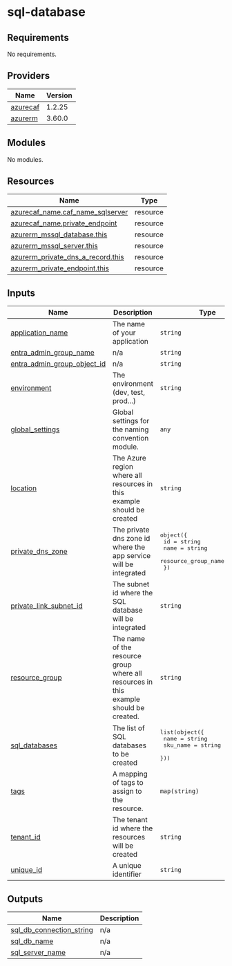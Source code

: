 # sql-database

<!-- BEGINNING OF PRE-COMMIT-TERRAFORM DOCS HOOK -->
## Requirements

No requirements.

## Providers

| Name | Version |
|------|---------|
| <a name="provider_azurecaf"></a> [azurecaf](#provider\_azurecaf) | 1.2.25 |
| <a name="provider_azurerm"></a> [azurerm](#provider\_azurerm) | 3.60.0 |

## Modules

No modules.

## Resources

| Name | Type |
|------|------|
| [azurecaf_name.caf_name_sqlserver](https://registry.terraform.io/providers/aztfmod/azurecaf/latest/docs/resources/name) | resource |
| [azurecaf_name.private_endpoint](https://registry.terraform.io/providers/aztfmod/azurecaf/latest/docs/resources/name) | resource |
| [azurerm_mssql_database.this](https://registry.terraform.io/providers/hashicorp/azurerm/latest/docs/resources/mssql_database) | resource |
| [azurerm_mssql_server.this](https://registry.terraform.io/providers/hashicorp/azurerm/latest/docs/resources/mssql_server) | resource |
| [azurerm_private_dns_a_record.this](https://registry.terraform.io/providers/hashicorp/azurerm/latest/docs/resources/private_dns_a_record) | resource |
| [azurerm_private_endpoint.this](https://registry.terraform.io/providers/hashicorp/azurerm/latest/docs/resources/private_endpoint) | resource |

## Inputs

| Name | Description | Type | Default | Required |
|------|-------------|------|---------|:--------:|
| <a name="input_application_name"></a> [application\_name](#input\_application\_name) | The name of your application | `string` | n/a | yes |
| <a name="input_entra_admin_group_name"></a> [entra\_admin\_group\_name](#input\_entra\_admin\_group\_name) | n/a | `string` | n/a | yes |
| <a name="input_entra_admin_group_object_id"></a> [entra\_admin\_group\_object\_id](#input\_entra\_admin\_group\_object\_id) | n/a | `string` | n/a | yes |
| <a name="input_environment"></a> [environment](#input\_environment) | The environment (dev, test, prod...) | `string` | `"dev"` | no |
| <a name="input_global_settings"></a> [global\_settings](#input\_global\_settings) | Global settings for the naming convention module. | `any` | n/a | yes |
| <a name="input_location"></a> [location](#input\_location) | The Azure region where all resources in this example should be created | `string` | `"westus2"` | no |
| <a name="input_private_dns_zone"></a> [private\_dns\_zone](#input\_private\_dns\_zone) | The private dns zone id where the app service will be integrated | <pre>object({<br>    id                  = string<br>    name                = string<br>    resource_group_name = string<br>  })</pre> | n/a | yes |
| <a name="input_private_link_subnet_id"></a> [private\_link\_subnet\_id](#input\_private\_link\_subnet\_id) | The subnet id where the SQL database will be integrated | `string` | n/a | yes |
| <a name="input_resource_group"></a> [resource\_group](#input\_resource\_group) | The name of the resource group where all resources in this example should be created. | `string` | n/a | yes |
| <a name="input_sql_databases"></a> [sql\_databases](#input\_sql\_databases) | The list of SQL databases to be created | <pre>list(object({<br>    name     = string<br>    sku_name = string<br>  }))</pre> | n/a | yes |
| <a name="input_tags"></a> [tags](#input\_tags) | A mapping of tags to assign to the resource. | `map(string)` | `{}` | no |
| <a name="input_tenant_id"></a> [tenant\_id](#input\_tenant\_id) | The tenant id where the resources will be created | `string` | n/a | yes |
| <a name="input_unique_id"></a> [unique\_id](#input\_unique\_id) | A unique identifier | `string` | n/a | yes |

## Outputs

| Name | Description |
|------|-------------|
| <a name="output_sql_db_connection_string"></a> [sql\_db\_connection\_string](#output\_sql\_db\_connection\_string) | n/a |
| <a name="output_sql_db_name"></a> [sql\_db\_name](#output\_sql\_db\_name) | n/a |
| <a name="output_sql_server_name"></a> [sql\_server\_name](#output\_sql\_server\_name) | n/a |
<!-- END OF PRE-COMMIT-TERRAFORM DOCS HOOK -->
